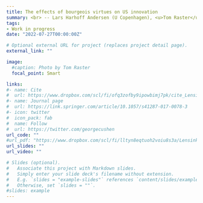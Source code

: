 ```yaml
---
title: The effects of bourgeois virtues on US innovation
summary: <br> -- Lars Harhoff Andersen (U Copenhagen), <u>Tom Raster</u> <br> <i>Work in progress</i> <br> <br> Praising hard work, risk-taking, and wealth accumulation, so-called bourgeois virtues, are hypothesized drivers of innovation and growth (McCloskey, 2006, 2010, 2016). We test this claim, devising a new first-name-based measure of bourgeois virtues and leveraging quasi-exogenous exposure to the bourgeoisie that is provided by road trips of Henry Ford and Thomas Edison ("The Vagabonds") across the US (1914-24). Using variations in the timing of the road trips and the counties Ford and Edison visited, we find that their visits caused an increase in bourgeois virtues and patenting. br> <br> "presented: ASREC 2023 (Harvard), PE Workshop (Harvard)"
tags:
- Work in progress
date: "2022-07-27T00:00:00Z"

# Optional external URL for project (replaces project detail page).
external_link: ""

image:
  #caption: Photo by Tom Raster
  focal_point: Smart

links:
#- name: Cite
#  url: https://www.dropbox.com/scl/fi/ofq3zofby9ipowbimj7pk/cite_Lensink_Raster_Timmer_2017_Liquidity-Constraints-and-Willingness-to-Pay-for-Solar-Lamps-and-Water-Filters-in-Jakarta.txt?rlkey=3nf7i4o6kbrpoz6po7ecy8lo1&dl=0
#- name: Journal page
#  url: https://link.springer.com/article/10.1057/s41287-017-0078-3
#- icon: twitter
#  icon_pack: fab
#  name: Follow
#  url: https://twitter.com/georgecushen
url_code: ""
#url_pdf: "https://www.dropbox.com/scl/fi/lltyn8eqtuoh2voiu8s3a/Lensink_Raster_Timmer_2017_Liquidity-Constraints-and-Willingness-to-Pay-for-Solar-Lamps-and-Water-Filters-in-Jakarta.pdf?rlkey=2zs3qsxio2x4849ipge4t2yar&dl=0"
url_slides: ""
url_video: ""

# Slides (optional).
#   Associate this project with Markdown slides.
#   Simply enter your slide deck's filename without extension.
#   E.g. `slides = "example-slides"` references `content/slides/example-slides.md`.
#   Otherwise, set `slides = ""`.
#slides: example
---
```


